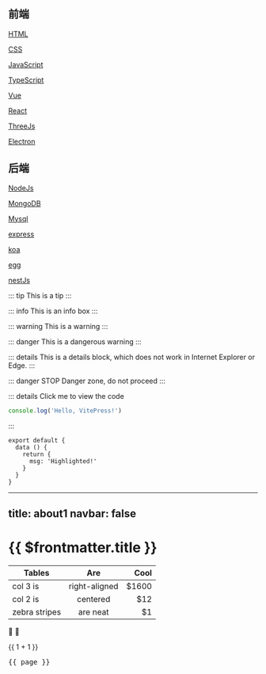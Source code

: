 ## 前端

[HTML](../service/NodeJs/index.md)

[CSS](../service/NodeJs/index.md)

[JavaScript](../client/javaScript/index.md)

[TypeScript](../client/TypeScript/index.md)

[Vue](../service/NodeJs/index.md)

[React](../service/NodeJs/index.md)

[ThreeJs](../service/NodeJs/index.md)

[Electron](../client/Electron/index.md)

## 后端

[NodeJs](../service/NodeJs/index.md)

[MongoDB](../service/Mongodb/index.md)

[Mysql](../service/NodeJs/index.md)

[express](../service/NodeJs/index.md)

[koa](../service/NodeJs/index.md)

[egg](../service/NodeJs/index.md)

[nestJs](../service/NodeJs/index.md)





::: tip
This is a tip
:::

::: info
This is an info box
:::

::: warning
This is a warning
:::

::: danger
This is a dangerous warning
:::

::: details
This is a details block, which does not work in Internet Explorer or Edge.
:::


::: danger STOP
Danger zone, do not proceed
:::

::: details Click me to view the code
```js
console.log('Hello, VitePress!')
```
:::


```js{4}
export default {
  data () {
    return {
      msg: 'Highlighted!'
    }
  }
}
```

---
title: about1
navbar: false
---


# {{ $frontmatter.title }}


| Tables        | Are           | Cool  |
| ------------- |:-------------:| -----:|
| col 3 is      | right-aligned | $1600 |
| col 2 is      | centered      |   $12 |
| zebra stripes | are neat      |    $1 |

:tada: :100:

{{ 1 + 1 }}

<script setup>
import { useData } from 'vitepress'
const { page } = useData()
</script>

<pre>{{ page }}</pre>